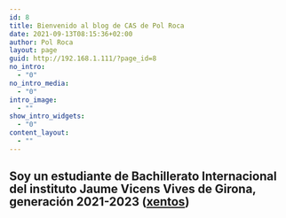 ```yaml
---
id: 8
title: Bienvenido al blog de CAS de Pol Roca
date: 2021-09-13T08:15:36+02:00
author: Pol Roca
layout: page
guid: http://192.168.1.111/?page_id=8
no_intro:
  - "0"
no_intro_media:
  - "0"
intro_image:
  - ""
show_intro_widgets:
  - "0"
content_layout:
  - ""
---
```

<h2 class="alignwide has-text-align-wide has-gigantic-font-size" style="line-height:1.1">
  Soy un estudiante de Bachillerato Internacional del instituto Jaume Vicens Vives de Girona, generación 2021-2023 (<a rel="noreferrer noopener" href="https://googology.wikia.org/wiki/Prefix_10%5E27" target="_blank">xentos</a>)
</h2>